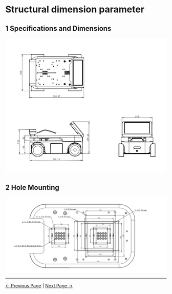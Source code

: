 # Structural dimension parameter

## 1 Specifications and Dimensions

<img src="../resources/2-ProductFeature/2.3/structure_param.png " width="800" height="auto" />

## 2 Hole Mounting

<img src="../resources/2-ProductFeature/2.3/hole.png " width="800" height="auto" />

---

 [← Previous Page](README.md#chapter-summary) | [Next Page →](../2-ProductFeature/2.4-ElectricalCharacteristicParameter.md)